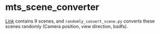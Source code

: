 # mts_scene_converter

[Link](https://drive.google.com/open?id=1XWPM3MiWYYvmv1fOTrFdF11kncFR4gvn) contains 9 scenes, and `randomly_convert_scene.py` converts these scenes randomly (Camera position, view direction, bsdfs).




